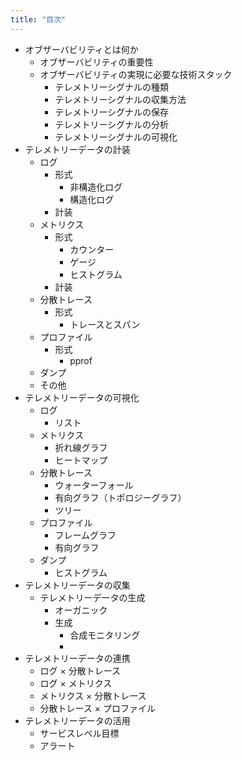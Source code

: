 ```yaml
---
title: "目次"
---
```


* オブザーバビリティとは何か
  * オブザーバビリティの重要性
  * オブザーバビリティの実現に必要な技術スタック
    * テレメトリーシグナルの種類
    * テレメトリーシグナルの収集方法
    * テレメトリーシグナルの保存
    * テレメトリーシグナルの分析
    * テレメトリーシグナルの可視化
* テレメトリーデータの計装
  * ログ
    * 形式
      * 非構造化ログ
      * 構造化ログ
    * 計装
  * メトリクス
    * 形式
      * カウンター
      * ゲージ
      * ヒストグラム
    * 計装
  * 分散トレース
    * 形式
      * トレースとスパン
  * プロファイル
    * 形式
      * pprof
  * ダンプ
  * その他
* テレメトリーデータの可視化
  * ログ
    * リスト
  * メトリクス
    * 折れ線グラフ
    * ヒートマップ
  * 分散トレース
    * ウォーターフォール
    * 有向グラフ（トポロジーグラフ）
    * ツリー
  * プロファイル
    * フレームグラフ
    * 有向グラフ
  * ダンプ
    * ヒストグラム
* テレメトリーデータの収集
  * テレメトリーデータの生成
    * オーガニック
    * 生成
      * 合成モニタリング
      * 
* テレメトリーデータの連携
  * ログ × 分散トレース
  * ログ × メトリクス
  * メトリクス × 分散トレース
  * 分散トレース × プロファイル
* テレメトリーデータの活用
  * サービスレベル目標
  * アラート
